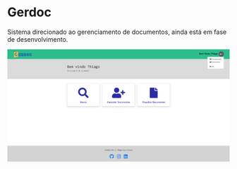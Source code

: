 # Gerdoc

Sistema direcionado ao gerenciamento de documentos, ainda está em fase de desenvolvimento.

![img](https://github.com/Thiiagoac/angular_spring_gerdoc/blob/master/angular/print1.png?raw=true)
